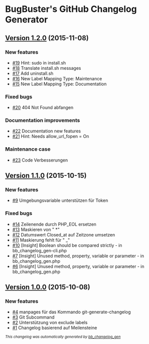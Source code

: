 # BugBuster's GitHub Changelog Generator

## [Version 1.2.0](https://github.com/BugBuster1701/bb_changelog_gen/issues?q=milestone%3A%22Version+1.2.0%22+is%3Aclosed) (2015-11-08)

### New features

- [\#19](https://github.com/BugBuster1701/bb_changelog_gen/issues/19) Hint: sudo in install.sh
- [\#18](https://github.com/BugBuster1701/bb_changelog_gen/issues/18) Translate install.sh messages
- [\#17](https://github.com/BugBuster1701/bb_changelog_gen/issues/17) Add uninstall.sh
- [\#16](https://github.com/BugBuster1701/bb_changelog_gen/issues/16) New Label Mapping Type: Maintenance
- [\#15](https://github.com/BugBuster1701/bb_changelog_gen/issues/15) New Label Mapping Type: Documentation

### Fixed bugs

- [\#20](https://github.com/BugBuster1701/bb_changelog_gen/issues/20) 404 Not Found abfangen

### Documentation improvements

- [\#22](https://github.com/BugBuster1701/bb_changelog_gen/issues/22) Documentation new features
- [\#21](https://github.com/BugBuster1701/bb_changelog_gen/issues/21) Hint: Needs allow_url_fopen = On

### Maintenance case

- [\#23](https://github.com/BugBuster1701/bb_changelog_gen/issues/23) Code Verbesserungen

## [Version 1.1.0](https://github.com/BugBuster1701/bb_changelog_gen/issues?q=milestone%3A%22Version+1.1.0%22+is%3Aclosed) (2015-10-15)

### New features

- [\#9](https://github.com/BugBuster1701/bb_changelog_gen/issues/9) Umgebungsvariable unterstützen für Token

### Fixed bugs

- [\#14](https://github.com/BugBuster1701/bb_changelog_gen/issues/14) Zeilenende durch PHP_EOL  ersetzen
- [\#13](https://github.com/BugBuster1701/bb_changelog_gen/issues/13) Maskieren von " \*"
- [\#12](https://github.com/BugBuster1701/bb_changelog_gen/issues/12) Datumswert Closed_at auf Zeitzone umsetzen
- [\#11](https://github.com/BugBuster1701/bb_changelog_gen/issues/11) Maskierung fehlt für " \_"
- [\#10](https://github.com/BugBuster1701/bb_changelog_gen/issues/10) [Insight] Boolean should be compared strictly - in bb_changelog_gen-cli.php
- [\#7](https://github.com/BugBuster1701/bb_changelog_gen/issues/7) [Insight] Unused method, property, variable or parameter - in bb_changelog_gen.php
- [\#6](https://github.com/BugBuster1701/bb_changelog_gen/issues/6) [Insight] Unused method, property, variable or parameter - in bb_changelog_gen.php

## [Version 1.0.0](https://github.com/BugBuster1701/bb_changelog_gen/issues?q=milestone%3A%22Version+1.0.0%22+is%3Aclosed) (2015-10-08)

### New features

- [\#4](https://github.com/BugBuster1701/bb_changelog_gen/issues/4) manpages für das Kommando git-generate-changelog
- [\#3](https://github.com/BugBuster1701/bb_changelog_gen/issues/3) Git Subcommand
- [\#2](https://github.com/BugBuster1701/bb_changelog_gen/issues/2) Unterstützung von exclude labels
- [\#1](https://github.com/BugBuster1701/bb_changelog_gen/issues/1) Changelog basierend auf Meilensteine



<sub>*This changelog was automatically generated by [bb_changelog_gen](https://github.com/BugBuster1701/bb_changelog_gen)*</sub>

